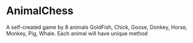 # AnimalChess
A self-created game by 8 animals GoldFish, Chick, Goose, Donkey, Horse, Monkey, Pig, Whale. Each animal will have unique method

